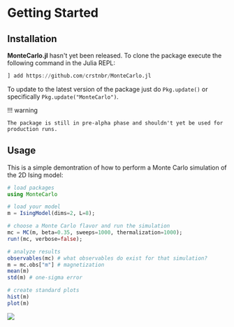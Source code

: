 # Getting Started

## Installation

**MonteCarlo.jl** hasn't yet been released. To clone the package execute the following command in the Julia REPL:
```julia
] add https://github.com/crstnbr/MonteCarlo.jl
```

To update to the latest version of the package just do `Pkg.update()` or specifically `Pkg.update("MonteCarlo")`.

!!! warning

    The package is still in pre-alpha phase and shouldn't yet be used for production runs.

## Usage

This is a simple demontration of how to perform a Monte Carlo simulation of the 2D Ising model:

```julia
# load packages
using MonteCarlo

# load your model
m = IsingModel(dims=2, L=8);

# choose a Monte Carlo flavor and run the simulation
mc = MC(m, beta=0.35, sweeps=1000, thermalization=1000);
run!(mc, verbose=false);

# analyze results
observables(mc) # what observables do exist for that simulation?
m = mc.obs["m"] # magnetization
mean(m)
std(m) # one-sigma error

# create standard plots
hist(m)
plot(m)
```

![](../assets/ts_hist.png)
